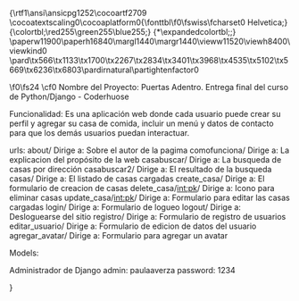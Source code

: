 {\rtf1\ansi\ansicpg1252\cocoartf2709
\cocoatextscaling0\cocoaplatform0{\fonttbl\f0\fswiss\fcharset0 Helvetica;}
{\colortbl;\red255\green255\blue255;}
{\*\expandedcolortbl;;}
\paperw11900\paperh16840\margl1440\margr1440\vieww11520\viewh8400\viewkind0
\pard\tx566\tx1133\tx1700\tx2267\tx2834\tx3401\tx3968\tx4535\tx5102\tx5669\tx6236\tx6803\pardirnatural\partightenfactor0

\f0\fs24 \cf0 Nombre del Proyecto: Puertas Adentro. Entrega final del curso de Python/Django - Coderhuose

Funcionalidad: Es una aplicación web donde cada usuario puede crear su perfil y agregar su casa de comida, incluir un menú y datos de contacto para que los demás usuarios puedan interactuar. 

urls:
about/                    Dirige a: Sobre el autor de la pagima
comofunciona/             Dirige a: La explicacion del propósito de la web
casabuscar/               Dirige a: La busqueda de casas por dirección
casabuscar2/              Dirige a: El resultado de la busqueda
casas/                    Dirige a: El listado de casas cargadas
create_casa/              Dirige a: El formulario de creacion de casas
delete_casa/<int:pk>/     Dirige a: Icono para eliminar casas
update_casa/<int:pk>/     Dirige a: Formulario para editar las casas cargadas
login/                    Dirige a: Formulario de logueo
logout/                   Dirige a: Desloguearse del sitio
registro/                 Dirige a: Formulario de registro de usuarios
editar_usuario/           Dirige a: Formulario de edicion de datos del usuario
agregar_avatar/           Dirige a: Formulario para agregar un avatar

Models: 


Administrador de Django
admin: paulaaverza
password: 1234


}
